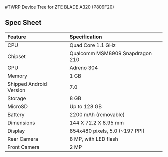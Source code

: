 #TWRP Device Tree for ZTE BLADE A320 (P809F20)

## Spec Sheet

| Feature                 | Specification                     |
| :---------------------- | :-------------------------------- |
| CPU                     | Quad Core 1.1 GHz                 |
| Chipset                 | Qualcomm MSM8909 Snapdragon 210   |
| GPU                     | Adreno 304                        |
| Memory                  | 1 GB                              |
| Shipped Android Version | 7.0                               |
| Storage                 | 8 GB                              |
| MicroSD                 | Up to 128 GB                      |
| Battery                 | 2200 mAh (removable)              |
| Dimensions              | 144 X 72.2 X 8.95 mm              |
| Display                 | 854x480 pixels, 5.0 (~197 PPI)    |
| Rear Camera             | 8 MP, with LED flash              |
| Front Camera            | 2 MP                              |
